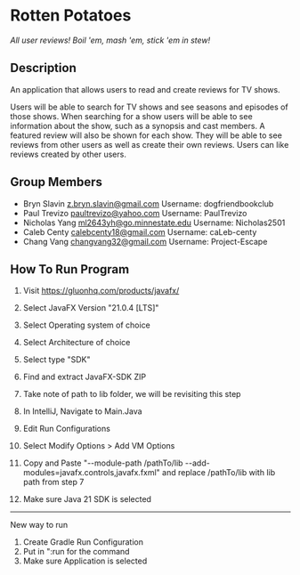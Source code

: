 # Rotten Potatoes
_All user reviews! Boil 'em, mash 'em, stick 'em in stew!_

## Description

An application that allows users to read and create reviews for TV shows.

Users will be able to search for TV shows and see seasons and episodes of those shows.
When searching for a show users will be able to see information about the show, such as a 
synopsis and cast members. A featured review will also be shown for each show.
They will be able to see reviews from other users as well as create their own reviews.
Users can like reviews created by other users.

## Group Members

- Bryn Slavin <z.bryn.slavin@gmail.com> Username: dogfriendbookclub
- Paul Trevizo <paultrevizo@yahoo.com> Username: PaulTrevizo
- Nicholas Yang <ml2643yh@go.minnestate.edu> Username: Nicholas2501
- Caleb Centy <calebcenty18@gmail.com> Username: caLeb-centy
- Chang Vang <changvang32@gmail.com> Username: Project-Escape


## How To Run Program
1. Visit https://gluonhq.com/products/javafx/
2. Select JavaFX Version "21.0.4 [LTS]"
3. Select Operating system of choice
4. Select Architecture of choice
5. Select type "SDK"

6. Find and extract JavaFX-SDK ZIP
7. Take note of path to lib folder, we will be revisiting this step

8. In IntelliJ, Navigate to Main.Java
9. Edit Run Configurations
10. Select Modify Options > Add VM Options
11. Copy and Paste "--module-path /pathTo/lib --add-modules=javafx.controls,javafx.fxml" and replace /pathTo/lib with lib path from step 7

12. Make sure Java 21 SDK is selected

--------
New way to run

1. Create Gradle Run Configuration
2. Put in ":run for the command
3. Make sure Application is selected




